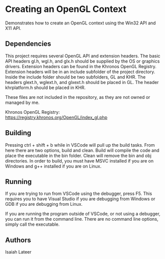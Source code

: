 # Creating an OpenGL Context

Demonstrates how to create an OpenGL context using the Win32 API and X11 API.

## Dependencies

This project requires several OpenGL API and extension headers. The basic API
headers gl.h, wgl.h, and glx.h should be supplied by the OS or graphics drivers.
Extension headers can be found in the Khronos OpenGL Registry. Extension headers
will be in an include subfolder of the project directory. Inside the include
folder should be two subfolders, GL and KHR. The headers glext.h, wglext.h, and
glxext.h should be placed in GL. The header khrplatform.h should be placed in
KHR.

These files are not included in the repository, as they are not owned or
managed by me.

Khronos OpenGL Registry: https://registry.khronos.org/OpenGL/index_gl.php

## Building

Pressing ctrl + shift + b while in VSCode will pull up the build tasks. From
here there are two options, build and clean. Build will compile the code and
place the executable in the bin folder. Clean will remove the bin and obj
directories. In order to build, you must have MSVC installed if you are on
Windows and g++ installed if you are on Linux.

## Running

If you are trying to run from VSCode using the debugger, press F5. This requires
you to have Visual Studio if you are debugging from Windows or GDB if you are
debugging from Linux.

If you are running the program outside of VSCode, or not using a debugger, you
can run it from the command line. There are no command line options, simply call
the executable.

## Authors

Isaiah Lateer
